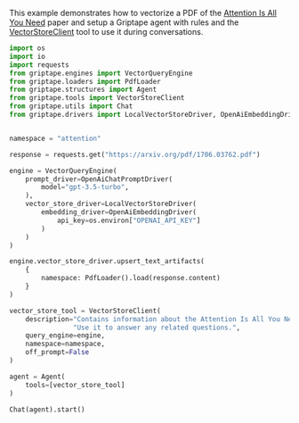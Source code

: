 This example demonstrates how to vectorize a PDF of the [Attention Is All You Need](https://arxiv.org/pdf/1706.03762.pdf) paper and setup a Griptape agent with rules and the [VectorStoreClient](../reference/griptape/tools/vector_store_client/tool.md) tool to use it during conversations.

```python
import os 
import io
import requests
from griptape.engines import VectorQueryEngine
from griptape.loaders import PdfLoader
from griptape.structures import Agent
from griptape.tools import VectorStoreClient
from griptape.utils import Chat
from griptape.drivers import LocalVectorStoreDriver, OpenAiEmbeddingDriver, OpenAiChatPromptDriver


namespace = "attention"

response = requests.get("https://arxiv.org/pdf/1706.03762.pdf")

engine = VectorQueryEngine(
    prompt_driver=OpenAiChatPromptDriver(
        model="gpt-3.5-turbo",
    ),
    vector_store_driver=LocalVectorStoreDriver(
        embedding_driver=OpenAiEmbeddingDriver(
            api_key=os.environ["OPENAI_API_KEY"]
        )
    )
)

engine.vector_store_driver.upsert_text_artifacts(
    {
        namespace: PdfLoader().load(response.content)
    }
)

vector_store_tool = VectorStoreClient(
    description="Contains information about the Attention Is All You Need paper. "
                "Use it to answer any related questions.",
    query_engine=engine,
    namespace=namespace,
    off_prompt=False
)

agent = Agent(
    tools=[vector_store_tool]
)

Chat(agent).start()
```
